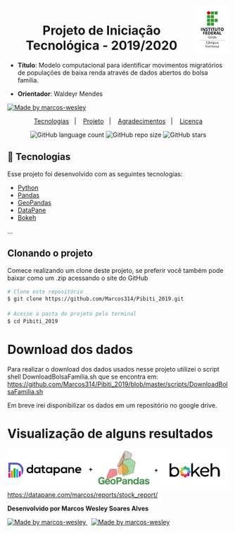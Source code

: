 
<img alt="" title="logoIfg" src="logo-ifg-vertical-formosa.png" height="15%" width="15%" align="right"/>
<h1 align="center">    
    Projeto de Iniciação Tecnológica - 2019/2020
</h1>

- **Título**: Modelo computacional para identificar movimentos migratórios de populações de baixa renda através de dados abertos do bolsa familia.


- **Orientador**: Waldeyr Mendes
<a href="https://github.com/waldeyr">
  <img alt="Made by marcos-wesley" src="https://img.shields.io/badge/-GitHub-grey?style=flat&logo=GitHub&logoColor=white&link=https://github.com/waldeyr">
</a>


<p align="center">
  <a href="#-tecnologias">Tecnologias</a>&nbsp;&nbsp;&nbsp;|&nbsp;&nbsp;&nbsp;
  <a href="#-projeto">Projeto</a>&nbsp;&nbsp;&nbsp;|&nbsp;&nbsp;&nbsp;   
  <a href="#-agradecimentos">Agradecimentos</a>&nbsp;&nbsp;&nbsp;|&nbsp;&nbsp;&nbsp;
  <a href="#-licença">Licença</a>  
</p>

<p align="center">
   
   <img alt="GitHub language count" src="https://img.shields.io/github/languages/count/marcos314/Pibiti_2019?color=g">

   <img alt="GitHub repo size" src="https://img.shields.io/github/repo-size/marcos314/Pibiti_2019">

   <img alt="GitHub stars" src="https://img.shields.io/github/stars/marcos314/Pibiti_2019?style=social">
   
  </a>
</p>


## 🚀 Tecnologias

Esse projeto foi desenvolvido com as seguintes tecnologias:

- [Python](https://www.python.org/)
- [Pandas](https://pandas.pydata.org/)
- [GeoPandas](https://geopandas.org/)
- [DataPane](https://datapane.com/)
- [Bokeh](https://bokeh.org/)

...


## Clonando o projeto
Comece realizando um clone deste projeto, se preferir você também pode baixar como um .zip acessando o site do GitHub

```bash
# Clone este repositório
$ git clone https://github.com/Marcos314/Pibiti_2019.git

# Acesse a pasta do projeto pelo terminal
$ cd Pibiti_2019
```
# Download dos dados
Para realizar o download dos dados usados nesse projeto utilizei o script shell DownloadBolsaFamilia.sh que se encontra em: https://github.com/Marcos314/Pibiti_2019/blob/master/scripts/DownloadBolsaFamilia.sh

Em breve irei disponibilizar os dados em um repositório no google drive.

  
# Visualização de alguns resultados
![](https://github.com/Marcos314/Pibiti_2019/blob/master/ferramentas_visualizacao.png)
https://datapane.com/marcos/reports/stock_report/



**Desenvolvido por Marcos Wesley Soares Alves**

<a href="https://www.linkedin.com/in/marcos-wesley-357951137/">
<img alt="Made by marcos-wesley" src="https://img.shields.io/badge/-LinkedIn-blue?style=flat&logo=Linkedin&logoColor=white&link=https://www.linkedin.com/in/marcos-wesley-357951137/">
</a>

<a href="https://github.com/Marcos314" style="margin-left: 8px;">
  <img alt="Made by marcos-wesley" src="https://img.shields.io/badge/-GitHub-grey?style=flat&logo=GitHub&logoColor=white&link=https://github.com/Marcos314">
</a>



